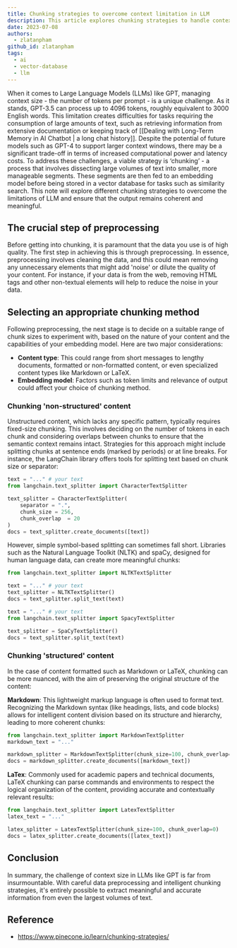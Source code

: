 ```yaml
---
title: Chunking strategies to overcome context limitation in LLM
description: This article explores chunking strategies to handle context limitations in Large Language Models (LLMs) like GPT. It covers preprocessing data, selecting chunk sizes, and how to maintain coherence in various content types such as unstructured, Markdown, and LaTeX.
date: 2023-07-08
authors:
  - zlatanpham
github_id: zlatanpham
tags:
  - ai
  - vector-database
  - llm
---
```


When it comes to Large Language Models (LLMs) like GPT, managing context size - the number of tokens per prompt - is a unique challenge. As it stands, GPT-3.5 can process up to 4096 tokens, roughly equivalent to 3000 English words. This limitation creates difficulties for tasks requiring the consumption of large amounts of text, such as retrieving information from extensive documentation or keeping track of [[Dealing with Long-Term Memory in AI Chatbot | a long chat history]]. Despite the potential of future models such as GPT-4 to support larger context windows, there may be a significant trade-off in terms of increased computational power and latency costs. To address these challenges, a viable strategy is ‘chunking’ - a process that involves dissecting large volumes of text into smaller, more manageable segments. These segments are then fed to an embedding model before being stored in a vector database for tasks such as similarity search. This note will explore different chunking strategies to overcome the limitations of LLM and ensure that the output remains coherent and meaningful.

## The crucial step of preprocessing

Before getting into chunking, it is paramount that the data you use is of high quality. The first step in achieving this is through preprocessing. In essence, preprocessing involves cleaning the data, and this could mean removing any unnecessary elements that might add 'noise' or dilute the quality of your content. For instance, if your data is from the web, removing HTML tags and other non-textual elements will help to reduce the noise in your data.

## Selecting an appropriate chunking method

Following preprocessing, the next stage is to decide on a suitable range of chunk sizes to experiment with, based on the nature of your content and the capabilities of your embedding model. Here are two major considerations:

- **Content type**: This could range from short messages to lengthy documents, formatted or non-formatted content, or even specialized content types like Markdown or LaTeX.
- **Embedding model**: Factors such as token limits and relevance of output could affect your choice of chunking method.

### Chunking 'non-structured' content

Unstructured content, which lacks any specific pattern, typically requires fixed-size chunking. This involves deciding on the number of tokens in each chunk and considering overlaps between chunks to ensure that the semantic context remains intact. Strategies for this approach might include splitting chunks at sentence ends (marked by periods) or at line breaks. For instance, the LangChain library offers tools for splitting text based on chunk size or separator:

```python
text = "..." # your text
from langchain.text_splitter import CharacterTextSplitter

text_splitter = CharacterTextSplitter(
    separator = ".",
    chunk_size = 256,
    chunk_overlap  = 20
)
docs = text_splitter.create_documents([text])
```

However, simple symbol-based splitting can sometimes fall short. Libraries such as the Natural Language Toolkit (NLTK) and spaCy, designed for human language data, can create more meaningful chunks:

```python
from langchain.text_splitter import NLTKTextSplitter

text = "..." # your text
text_splitter = NLTKTextSplitter()
docs = text_splitter.split_text(text)
```

```python
text = "..." # your text
from langchain.text_splitter import SpacyTextSplitter

text_splitter = SpaCyTextSplitter()
docs = text_splitter.split_text(text)
```

### Chunking 'structured' content

In the case of content formatted such as Markdown or LaTeX, chunking can be more nuanced, with the aim of preserving the original structure of the content:

**Markdown**: This lightweight markup language is often used to format text. Recognizing the Markdown syntax (like headings, lists, and code blocks) allows for intelligent content division based on its structure and hierarchy, leading to more coherent chunks:

```python
from langchain.text_splitter import MarkdownTextSplitter
markdown_text = "..."

markdown_splitter = MarkdownTextSplitter(chunk_size=100, chunk_overlap=0)
docs = markdown_splitter.create_documents([markdown_text])
```

**LaTex**: Commonly used for academic papers and technical documents, LaTeX chunking can parse commands and environments to respect the logical organization of the content, providing accurate and contextually relevant results:

```python
from langchain.text_splitter import LatexTextSplitter
latex_text = "..."

latex_splitter = LatexTextSplitter(chunk_size=100, chunk_overlap=0)
docs = latex_splitter.create_documents([latex_text])
```

## Conclusion

In summary, the challenge of context size in LLMs like GPT is far from insurmountable. With careful data preprocessing and intelligent chunking strategies, it's entirely possible to extract meaningful and accurate information from even the largest volumes of text.

## Reference

- <https://www.pinecone.io/learn/chunking-strategies/>
